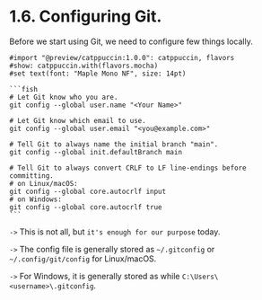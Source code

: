 # 1.6. Configuring Git.

<!-- pause -->
<!-- new_line -->

Before we start using Git, we need to configure few things locally.

<!-- pause -->
<!-- new_line -->

````typst +render
#import "@preview/catppuccin:1.0.0": catppuccin, flavors
#show: catppuccin.with(flavors.mocha)
#set text(font: "Maple Mono NF", size: 14pt)

```fish
# Let Git know who you are.
git config --global user.name "<Your Name>"

# Let Git know which email to use.
git config --global user.email "<you@example.com>"

# Tell Git to always name the initial branch "main".
git config --global init.defaultBranch main

# Tell Git to always convert CRLF to LF line-endings before committing.
# on Linux/macOS:
git config --global core.autocrlf input
# on Windows:
git config --global core.autocrlf true
```
````

<!-- pause -->
<!-- new_line -->

`->` This is not all, but `it's enough for our purpose` today.

<!-- pause -->

`->` The config file is generally stored as `~/.gitconfig` or
`~/.config/git/config` for Linux/macOS.

<!-- pause -->

`->` For Windows, it is generally stored as while
`C:\Users\<username>\.gitconfig`.
